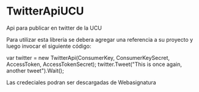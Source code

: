 # TwitterApiUCU
Api para publicar en twitter de la UCU

Para utilizar esta libreria se debera agregar una referencia a su proyecto y luego invocar el siguiente código:

var twitter = new TwitterApi(ConsumerKey, ConsumerKeySecret, AccessToken, AccessTokenSecret);
twitter.Tweet("This is once again, another tweet").Wait();

Las credeciales podran ser descargadas de Webasignatura
